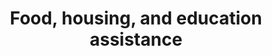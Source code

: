 ---
banner:
  content: 'You can set this component to ''display: true'' to show a banner at the
    top of the page.'
  display: false
  heading: This is a place to place urgent information
layout: category
name: food-housing-education-assistance
owner: CDC
questions:
- is-fema-suspending-rent-for-people-in-certain-states
title: Food, housing, and education assistance
---